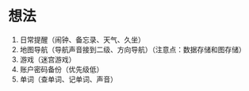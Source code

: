 # 想法
1. 日常提醒（闹钟、备忘录、天气、久坐）
2. 地图导航（导航声音接到二级、方向导航）（注意点：数据存储和图存储）
3. 游戏（迷宫游戏）
4. 账户密码备份（优先级低）
5. 单词（查单词、记单词、声音）